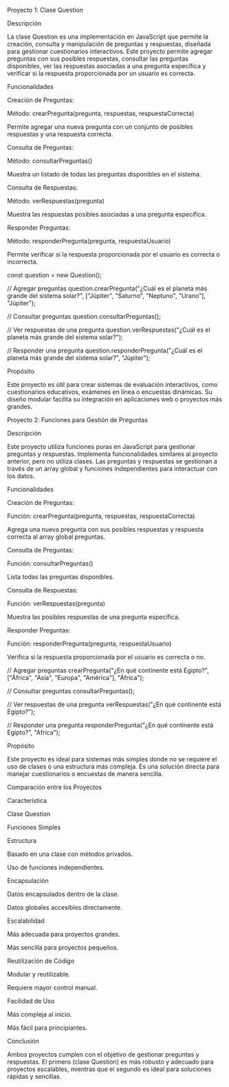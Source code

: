 Proyecto 1: Clase Question

Descripción

La clase Question es una implementación en JavaScript que permite la creación, consulta y manipulación de preguntas y respuestas, diseñada para gestionar cuestionarios interactivos. Este proyecto permite agregar preguntas con sus posibles respuestas, consultar las preguntas disponibles, ver las respuestas asociadas a una pregunta específica y verificar si la respuesta proporcionada por un usuario es correcta.

Funcionalidades

Creación de Preguntas:

Método: crearPregunta(pregunta, respuestas, respuestaCorrecta)

Permite agregar una nueva pregunta con un conjunto de posibles respuestas y una respuesta correcta.

Consulta de Preguntas:

Método: consultarPreguntas()

Muestra un listado de todas las preguntas disponibles en el sistema.

Consulta de Respuestas:

Método: verRespuestas(pregunta)

Muestra las respuestas posibles asociadas a una pregunta específica.

Responder Preguntas:

Método: responderPregunta(pregunta, respuestaUsuario)

Permite verificar si la respuesta proporcionada por el usuario es correcta o incorrecta.

const question = new Question();

// Agregar preguntas
question.crearPregunta("¿Cuál es el planeta más grande del sistema solar?", ["Júpiter", "Saturno", "Neptuno", "Urano"], "Júpiter");

// Consultar preguntas
question.consultarPreguntas();

// Ver respuestas de una pregunta
question.verRespuestas("¿Cuál es el planeta más grande del sistema solar?");

// Responder una pregunta
question.responderPregunta("¿Cuál es el planeta más grande del sistema solar?", "Júpiter");

Propósito

Este proyecto es útil para crear sistemas de evaluación interactivos, como cuestionarios educativos, exámenes en línea o encuestas dinámicas. Su diseño modular facilita su integración en aplicaciones web o proyectos más grandes.

Proyecto 2: Funciones para Gestión de Preguntas

Descripción

Este proyecto utiliza funciones puras en JavaScript para gestionar preguntas y respuestas. Implementa funcionalidades similares al proyecto anterior, pero no utiliza clases. Las preguntas y respuestas se gestionan a través de un array global y funciones independientes para interactuar con los datos.

Funcionalidades

Creación de Preguntas:

Función: crearPregunta(pregunta, respuestas, respuestaCorrecta)

Agrega una nueva pregunta con sus posibles respuestas y respuesta correcta al array global preguntas.

Consulta de Preguntas:

Función: consultarPreguntas()

Lista todas las preguntas disponibles.

Consulta de Respuestas:

Función: verRespuestas(pregunta)

Muestra las posibles respuestas de una pregunta específica.

Responder Preguntas:

Función: responderPregunta(pregunta, respuestaUsuario)

Verifica si la respuesta proporcionada por el usuario es correcta o no.

// Agregar preguntas
crearPregunta("¿En qué continente está Egipto?", ["África", "Asia", "Europa", "América"], "África");

// Consultar preguntas
consultarPreguntas();

// Ver respuestas de una pregunta
verRespuestas("¿En qué continente está Egipto?");

// Responder una pregunta
responderPregunta("¿En qué continente está Egipto?", "Africa");

Propósito

Este proyecto es ideal para sistemas más simples donde no se requiere el uso de clases o una estructura más compleja. Es una solución directa para manejar cuestionarios o encuestas de manera sencilla.

Comparación entre los Proyectos

Característica

Clase Question

Funciones Simples

Estructura

Basado en una clase con métodos privados.

Uso de funciones independientes.

Encapsulación

Datos encapsulados dentro de la clase.

Datos globales accesibles directamente.

Escalabilidad

Más adecuada para proyectos grandes.

Más sencilla para proyectos pequeños.

Reutilización de Código

Modular y reutilizable.

Requiere mayor control manual.

Facilidad de Uso

Más compleja al inicio.

Más fácil para principiantes.

Conclusión

Ambos proyectos cumplen con el objetivo de gestionar preguntas y respuestas. El primero (clase Question) es más robusto y adecuado para proyectos escalables, mientras que el segundo es ideal para soluciones rápidas y sencillas.
